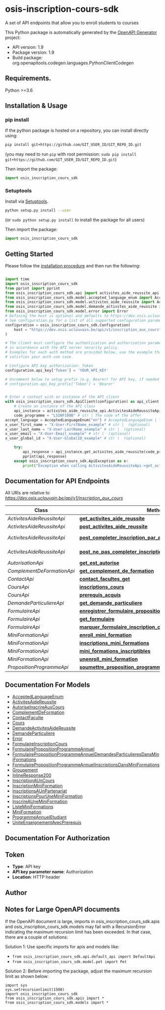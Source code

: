 # osis-inscription-cours-sdk
A set of API endpoints that allow you to enroll students to courses

This Python package is automatically generated by the [OpenAPI Generator](https://openapi-generator.tech) project:

- API version: 1.9
- Package version: 1.9
- Build package: org.openapitools.codegen.languages.PythonClientCodegen

## Requirements.

Python >=3.6

## Installation & Usage
### pip install

If the python package is hosted on a repository, you can install directly using:

```sh
pip install git+https://github.com/GIT_USER_ID/GIT_REPO_ID.git
```
(you may need to run `pip` with root permission: `sudo pip install git+https://github.com/GIT_USER_ID/GIT_REPO_ID.git`)

Then import the package:
```python
import osis_inscription_cours_sdk
```

### Setuptools

Install via [Setuptools](http://pypi.python.org/pypi/setuptools).

```sh
python setup.py install --user
```
(or `sudo python setup.py install` to install the package for all users)

Then import the package:
```python
import osis_inscription_cours_sdk
```

## Getting Started

Please follow the [installation procedure](#installation--usage) and then run the following:

```python

import time
import osis_inscription_cours_sdk
from pprint import pprint
from osis_inscription_cours_sdk.api import activites_aide_reussite_api
from osis_inscription_cours_sdk.model.accepted_language_enum import AcceptedLanguageEnum
from osis_inscription_cours_sdk.model.activites_aide_reussite import ActivitesAideReussite
from osis_inscription_cours_sdk.model.demande_activites_aide_reussite import DemandeActivitesAideReussite
from osis_inscription_cours_sdk.model.error import Error
# Defining the host is optional and defaults to https://dev.osis.uclouvain.be/api/v1/inscription_aux_cours
# See configuration.py for a list of all supported configuration parameters.
configuration = osis_inscription_cours_sdk.Configuration(
    host = "https://dev.osis.uclouvain.be/api/v1/inscription_aux_cours"
)

# The client must configure the authentication and authorization parameters
# in accordance with the API server security policy.
# Examples for each auth method are provided below, use the example that
# satisfies your auth use case.

# Configure API key authorization: Token
configuration.api_key['Token'] = 'YOUR_API_KEY'

# Uncomment below to setup prefix (e.g. Bearer) for API key, if needed
# configuration.api_key_prefix['Token'] = 'Bearer'


# Enter a context with an instance of the API client
with osis_inscription_cours_sdk.ApiClient(configuration) as api_client:
    # Create an instance of the API class
    api_instance = activites_aide_reussite_api.ActivitesAideReussiteApi(api_client)
    code_programme = "LSINF100B" # str | The code of the offer
accept_language = AcceptedLanguageEnum("en") # AcceptedLanguageEnum | The header advertises which languages the client is able to understand, and which locale variant is preferred. (By languages, we mean natural languages, such as English, and not programming languages.)  (optional)
x_user_first_name = "X-User-FirstName_example" # str |  (optional)
x_user_last_name = "X-User-LastName_example" # str |  (optional)
x_user_email = "X-User-Email_example" # str |  (optional)
x_user_global_id = "X-User-GlobalID_example" # str |  (optional)

    try:
        api_response = api_instance.get_activites_aide_reussite(code_programme, accept_language=accept_language, x_user_first_name=x_user_first_name, x_user_last_name=x_user_last_name, x_user_email=x_user_email, x_user_global_id=x_user_global_id)
        pprint(api_response)
    except osis_inscription_cours_sdk.ApiException as e:
        print("Exception when calling ActivitesAideReussiteApi->get_activites_aide_reussite: %s\n" % e)
```

## Documentation for API Endpoints

All URIs are relative to *https://dev.osis.uclouvain.be/api/v1/inscription_aux_cours*

Class | Method | HTTP request | Description
------------ | ------------- | ------------- | -------------
*ActivitesAideReussiteApi* | [**get_activites_aide_reussite**](docs/ActivitesAideReussiteApi.md#get_activites_aide_reussite) | **GET** /{code_programme}/activites_aide_reussite/ | 
*ActivitesAideReussiteApi* | [**post_activites_aide_reussite**](docs/ActivitesAideReussiteApi.md#post_activites_aide_reussite) | **POST** /{code_programme}/activites_aide_reussite/ | 
*ActivitesAideReussiteApi* | [**post_completer_inscription_par_activites_aide_reussite**](docs/ActivitesAideReussiteApi.md#post_completer_inscription_par_activites_aide_reussite) | **POST** /{code_programme}/activites_aide_reussite/completer_inscription | 
*ActivitesAideReussiteApi* | [**post_ne_pas_completer_inscription_par_activites_aide_reussite**](docs/ActivitesAideReussiteApi.md#post_ne_pas_completer_inscription_par_activites_aide_reussite) | **POST** /{code_programme}/activites_aide_reussite/pas_completer_inscription | 
*AutorisationApi* | [**get_est_autorise**](docs/AutorisationApi.md#get_est_autorise) | **GET** /{code_programme}/autorise/ | 
*ComplementDeFormationApi* | [**get_complement_de_formation**](docs/ComplementDeFormationApi.md#get_complement_de_formation) | **GET** /{code_programme}/complement_de_formation | 
*ContactApi* | [**contact_facultes_get**](docs/ContactApi.md#contact_facultes_get) | **GET** /contacts/faculte/ | 
*CoursApi* | [**inscriptions_cours**](docs/CoursApi.md#inscriptions_cours) | **GET** /{code_programme}/inscriptions/ | 
*CoursApi* | [**prerequis_acquis**](docs/CoursApi.md#prerequis_acquis) | **GET** /{code_programme}/prerequis_acquis/ | 
*DemandeParticuliereApi* | [**get_demande_particuliere**](docs/DemandeParticuliereApi.md#get_demande_particuliere) | **GET** /{code_programme}/demande_particuliere/ | 
*FormulaireApi* | [**enregistrer_formulaire_proposition_pae**](docs/FormulaireApi.md#enregistrer_formulaire_proposition_pae) | **POST** /{code_programme}/formulaire/ | 
*FormulaireApi* | [**get_formulaire**](docs/FormulaireApi.md#get_formulaire) | **GET** /{code_programme}/formulaire/ | 
*FormulaireApi* | [**marquer_formulaire_inscription_comme_lu**](docs/FormulaireApi.md#marquer_formulaire_inscription_comme_lu) | **POST** /{code_programme}/formulaire/marquer_lu | 
*MiniFormationApi* | [**enroll_mini_formation**](docs/MiniFormationApi.md#enroll_mini_formation) | **POST** /{code_programme}/mini_formations/inscriptions/ | 
*MiniFormationApi* | [**inscriptions_mini_formations**](docs/MiniFormationApi.md#inscriptions_mini_formations) | **GET** /{code_programme}/mini_formations/inscriptions/ | 
*MiniFormationApi* | [**mini_formations_inscriptibles**](docs/MiniFormationApi.md#mini_formations_inscriptibles) | **GET** /{code_programme}/mini_formations/inscriptibles/ | 
*MiniFormationApi* | [**unenroll_mini_formation**](docs/MiniFormationApi.md#unenroll_mini_formation) | **DELETE** /{code_programme}/mini_formations/inscriptions/ | 
*PropositionProgrammeApi* | [**soumettre_proposition_programme**](docs/PropositionProgrammeApi.md#soumettre_proposition_programme) | **POST** /{code_programme}/soumettre/ | 


## Documentation For Models

 - [AcceptedLanguageEnum](docs/AcceptedLanguageEnum.md)
 - [ActivitesAideReussite](docs/ActivitesAideReussite.md)
 - [AutoriseInscrireAuxCours](docs/AutoriseInscrireAuxCours.md)
 - [ComplementDeFormation](docs/ComplementDeFormation.md)
 - [ContactFaculte](docs/ContactFaculte.md)
 - [Cours](docs/Cours.md)
 - [DemandeActivitesAideReussite](docs/DemandeActivitesAideReussite.md)
 - [DemandeParticuliere](docs/DemandeParticuliere.md)
 - [Error](docs/Error.md)
 - [FormulaireInscriptionCours](docs/FormulaireInscriptionCours.md)
 - [FormulairePropositionProgrammeAnnuel](docs/FormulairePropositionProgrammeAnnuel.md)
 - [FormulairePropositionProgrammeAnnuelDemandesParticulieresDansMiniFormations](docs/FormulairePropositionProgrammeAnnuelDemandesParticulieresDansMiniFormations.md)
 - [FormulairePropositionProgrammeAnnuelInscriptionsDansMiniFormations](docs/FormulairePropositionProgrammeAnnuelInscriptionsDansMiniFormations.md)
 - [Groupement](docs/Groupement.md)
 - [InlineResponse200](docs/InlineResponse200.md)
 - [InscriptionAUnCours](docs/InscriptionAUnCours.md)
 - [InscriptionMiniFormation](docs/InscriptionMiniFormation.md)
 - [InscriptionsAUnPartenariat](docs/InscriptionsAUnPartenariat.md)
 - [InscriptionsPourUneMiniFormation](docs/InscriptionsPourUneMiniFormation.md)
 - [InscrireAUneMiniFormation](docs/InscrireAUneMiniFormation.md)
 - [ListeMiniFormations](docs/ListeMiniFormations.md)
 - [MiniFormation](docs/MiniFormation.md)
 - [ProgrammeAnnuelEtudiant](docs/ProgrammeAnnuelEtudiant.md)
 - [UniteEnseignementAvecPrerequis](docs/UniteEnseignementAvecPrerequis.md)


## Documentation For Authorization


## Token

- **Type**: API key
- **API key parameter name**: Authorization
- **Location**: HTTP header


## Author




## Notes for Large OpenAPI documents
If the OpenAPI document is large, imports in osis_inscription_cours_sdk.apis and osis_inscription_cours_sdk.models may fail with a
RecursionError indicating the maximum recursion limit has been exceeded. In that case, there are a couple of solutions:

Solution 1:
Use specific imports for apis and models like:
- `from osis_inscription_cours_sdk.api.default_api import DefaultApi`
- `from osis_inscription_cours_sdk.model.pet import Pet`

Solution 2:
Before importing the package, adjust the maximum recursion limit as shown below:
```
import sys
sys.setrecursionlimit(1500)
import osis_inscription_cours_sdk
from osis_inscription_cours_sdk.apis import *
from osis_inscription_cours_sdk.models import *
```

